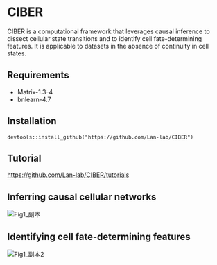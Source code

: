 # CIBER

CIBER is a computational framework that leverages causal inference to dissect cellular state transitions and to identify cell fate-determining features. 
It is applicable to datasets in the absence of continuity in cell states.

## Requirements
- Matrix-1.3-4  
- bnlearn-4.7

## Installation
`devtools::install_github("https://github.com/Lan-lab/CIBER")`

## Tutorial
https://github.com/Lan-lab/CIBER/tutorials

## Inferring causal cellular networks
![Fig1_副本](https://github.com/Lan-lab/CIBER/assets/21097400/89965927-8987-40c0-9054-40c24366e1d9)

## Identifying cell fate-determining features
![Fig1_副本2](https://github.com/Lan-lab/CIBER/assets/21097400/0ce9be70-82c9-4e6d-8529-73400f83ae48)
